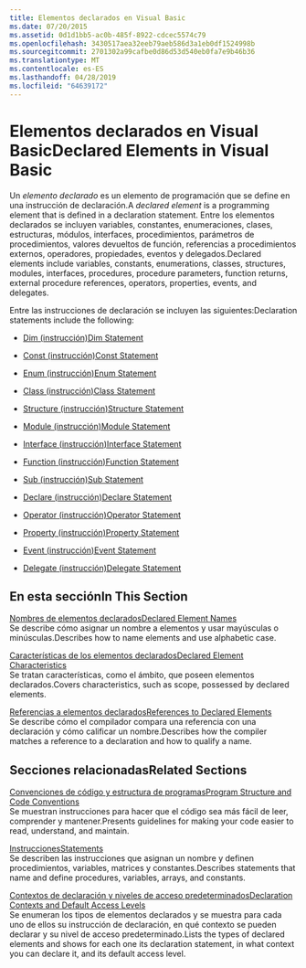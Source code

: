 ```yaml
---
title: Elementos declarados en Visual Basic
ms.date: 07/20/2015
ms.assetid: 0d1d1bb5-ac0b-485f-8922-cdcec5574c79
ms.openlocfilehash: 3430517aea32eeb79aeb586d3a1eb0df1524998b
ms.sourcegitcommit: 2701302a99cafbe0d86d53d540eb0fa7e9b46b36
ms.translationtype: MT
ms.contentlocale: es-ES
ms.lasthandoff: 04/28/2019
ms.locfileid: "64639172"
---
```

# <a name="declared-elements-in-visual-basic"></a><span data-ttu-id="fc77a-102">Elementos declarados en Visual Basic</span><span class="sxs-lookup"><span data-stu-id="fc77a-102">Declared Elements in Visual Basic</span></span>
<span data-ttu-id="fc77a-103">Un *elemento declarado* es un elemento de programación que se define en una instrucción de declaración.</span><span class="sxs-lookup"><span data-stu-id="fc77a-103">A *declared element* is a programming element that is defined in a declaration statement.</span></span> <span data-ttu-id="fc77a-104">Entre los elementos declarados se incluyen variables, constantes, enumeraciones, clases, estructuras, módulos, interfaces, procedimientos, parámetros de procedimientos, valores devueltos de función, referencias a procedimientos externos, operadores, propiedades, eventos y delegados.</span><span class="sxs-lookup"><span data-stu-id="fc77a-104">Declared elements include variables, constants, enumerations, classes, structures, modules, interfaces, procedures, procedure parameters, function returns, external procedure references, operators, properties, events, and delegates.</span></span>  
  
 <span data-ttu-id="fc77a-105">Entre las instrucciones de declaración se incluyen las siguientes:</span><span class="sxs-lookup"><span data-stu-id="fc77a-105">Declaration statements include the following:</span></span>  
  
- [<span data-ttu-id="fc77a-106">Dim (instrucción)</span><span class="sxs-lookup"><span data-stu-id="fc77a-106">Dim Statement</span></span>](../../../../visual-basic/language-reference/statements/dim-statement.md)  
  
- [<span data-ttu-id="fc77a-107">Const (instrucción)</span><span class="sxs-lookup"><span data-stu-id="fc77a-107">Const Statement</span></span>](../../../../visual-basic/language-reference/statements/const-statement.md)  
  
- [<span data-ttu-id="fc77a-108">Enum (instrucción)</span><span class="sxs-lookup"><span data-stu-id="fc77a-108">Enum Statement</span></span>](../../../../visual-basic/language-reference/statements/enum-statement.md)  
  
- [<span data-ttu-id="fc77a-109">Class (instrucción)</span><span class="sxs-lookup"><span data-stu-id="fc77a-109">Class Statement</span></span>](../../../../visual-basic/language-reference/statements/class-statement.md)  
  
- [<span data-ttu-id="fc77a-110">Structure (instrucción)</span><span class="sxs-lookup"><span data-stu-id="fc77a-110">Structure Statement</span></span>](../../../../visual-basic/language-reference/statements/structure-statement.md)  
  
- [<span data-ttu-id="fc77a-111">Module (instrucción)</span><span class="sxs-lookup"><span data-stu-id="fc77a-111">Module Statement</span></span>](../../../../visual-basic/language-reference/statements/module-statement.md)  
  
- [<span data-ttu-id="fc77a-112">Interface (instrucción)</span><span class="sxs-lookup"><span data-stu-id="fc77a-112">Interface Statement</span></span>](../../../../visual-basic/language-reference/statements/interface-statement.md)  
  
- [<span data-ttu-id="fc77a-113">Function (instrucción)</span><span class="sxs-lookup"><span data-stu-id="fc77a-113">Function Statement</span></span>](../../../../visual-basic/language-reference/statements/function-statement.md)  
  
- [<span data-ttu-id="fc77a-114">Sub (instrucción)</span><span class="sxs-lookup"><span data-stu-id="fc77a-114">Sub Statement</span></span>](../../../../visual-basic/language-reference/statements/sub-statement.md)  
  
- [<span data-ttu-id="fc77a-115">Declare (instrucción)</span><span class="sxs-lookup"><span data-stu-id="fc77a-115">Declare Statement</span></span>](../../../../visual-basic/language-reference/statements/declare-statement.md)  
  
- [<span data-ttu-id="fc77a-116">Operator (instrucción)</span><span class="sxs-lookup"><span data-stu-id="fc77a-116">Operator Statement</span></span>](../../../../visual-basic/language-reference/statements/operator-statement.md)  
  
- [<span data-ttu-id="fc77a-117">Property (instrucción)</span><span class="sxs-lookup"><span data-stu-id="fc77a-117">Property Statement</span></span>](../../../../visual-basic/language-reference/statements/property-statement.md)  
  
- [<span data-ttu-id="fc77a-118">Event (instrucción)</span><span class="sxs-lookup"><span data-stu-id="fc77a-118">Event Statement</span></span>](../../../../visual-basic/language-reference/statements/event-statement.md)  
  
- [<span data-ttu-id="fc77a-119">Delegate (instrucción)</span><span class="sxs-lookup"><span data-stu-id="fc77a-119">Delegate Statement</span></span>](../../../../visual-basic/language-reference/statements/delegate-statement.md)  
  
## <a name="in-this-section"></a><span data-ttu-id="fc77a-120">En esta sección</span><span class="sxs-lookup"><span data-stu-id="fc77a-120">In This Section</span></span>  
 [<span data-ttu-id="fc77a-121">Nombres de elementos declarados</span><span class="sxs-lookup"><span data-stu-id="fc77a-121">Declared Element Names</span></span>](../../../../visual-basic/programming-guide/language-features/declared-elements/declared-element-names.md)  
 <span data-ttu-id="fc77a-122">Se describe cómo asignar un nombre a elementos y usar mayúsculas o minúsculas.</span><span class="sxs-lookup"><span data-stu-id="fc77a-122">Describes how to name elements and use alphabetic case.</span></span>  
  
 [<span data-ttu-id="fc77a-123">Características de los elementos declarados</span><span class="sxs-lookup"><span data-stu-id="fc77a-123">Declared Element Characteristics</span></span>](../../../../visual-basic/programming-guide/language-features/declared-elements/declared-element-characteristics.md)  
 <span data-ttu-id="fc77a-124">Se tratan características, como el ámbito, que poseen elementos declarados.</span><span class="sxs-lookup"><span data-stu-id="fc77a-124">Covers characteristics, such as scope, possessed by declared elements.</span></span>  
  
 [<span data-ttu-id="fc77a-125">Referencias a elementos declarados</span><span class="sxs-lookup"><span data-stu-id="fc77a-125">References to Declared Elements</span></span>](../../../../visual-basic/programming-guide/language-features/declared-elements/references-to-declared-elements.md)  
 <span data-ttu-id="fc77a-126">Se describe cómo el compilador compara una referencia con una declaración y cómo calificar un nombre.</span><span class="sxs-lookup"><span data-stu-id="fc77a-126">Describes how the compiler matches a reference to a declaration and how to qualify a name.</span></span>  
  
## <a name="related-sections"></a><span data-ttu-id="fc77a-127">Secciones relacionadas</span><span class="sxs-lookup"><span data-stu-id="fc77a-127">Related Sections</span></span>  
 [<span data-ttu-id="fc77a-128">Convenciones de código y estructura de programas</span><span class="sxs-lookup"><span data-stu-id="fc77a-128">Program Structure and Code Conventions</span></span>](../../../../visual-basic/programming-guide/program-structure/program-structure-and-code-conventions.md)  
 <span data-ttu-id="fc77a-129">Se muestran instrucciones para hacer que el código sea más fácil de leer, comprender y mantener.</span><span class="sxs-lookup"><span data-stu-id="fc77a-129">Presents guidelines for making your code easier to read, understand, and maintain.</span></span>  
  
 [<span data-ttu-id="fc77a-130">Instrucciones</span><span class="sxs-lookup"><span data-stu-id="fc77a-130">Statements</span></span>](../../../../visual-basic/language-reference/statements/index.md)  
 <span data-ttu-id="fc77a-131">Se describen las instrucciones que asignan un nombre y definen procedimientos, variables, matrices y constantes.</span><span class="sxs-lookup"><span data-stu-id="fc77a-131">Describes statements that name and define procedures, variables, arrays, and constants.</span></span>  
  
 [<span data-ttu-id="fc77a-132">Contextos de declaración y niveles de acceso predeterminados</span><span class="sxs-lookup"><span data-stu-id="fc77a-132">Declaration Contexts and Default Access Levels</span></span>](../../../../visual-basic/language-reference/statements/declaration-contexts-and-default-access-levels.md)  
 <span data-ttu-id="fc77a-133">Se enumeran los tipos de elementos declarados y se muestra para cada uno de ellos su instrucción de declaración, en qué contexto se pueden declarar y su nivel de acceso predeterminado.</span><span class="sxs-lookup"><span data-stu-id="fc77a-133">Lists the types of declared elements and shows for each one its declaration statement, in what context you can declare it, and its default access level.</span></span>
